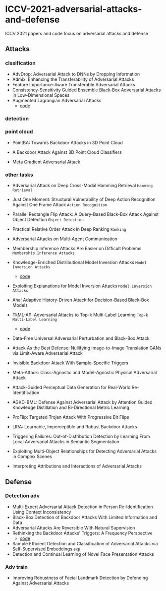 # ICCV-2021-adversarial-attacks-and-defense
ICCV 2021 papers and code focus on adversarial attacks and defense

## Attacks

### clssification
* AdvDrop: Adversarial Attack to DNNs by Dropping Information
* Admix: Enhancing the Transferability of Adversarial Attacks
* Feature Importance-Aware Transferable Adversarial Attacks
* Consistency-Sensitivity Guided Ensemble Black-Box Adversarial Attacks in Low-Dimensional Spaces
* Augmented Lagrangian Adversarial Attacks
  * [code](https://github.com/jeromerony/augmented_lagrangian_adversarial_attacks)
### detection

### point cloud 
* PointBA: Towards Backdoor Attacks in 3D Point Cloud
* A Backdoor Attack Against 3D Point Cloud Classifiers

* Meta Gradient Adversarial Attack

### other tasks
* Adversarial Attack on Deep Cross-Modal Hamming Retrieval `Hamming Retrieval`

* Just One Moment: Structural Vulnerability of Deep Action Recognition Against One Frame Attack `Action Recognition`

* Parallel Rectangle Flip Attack: A Query-Based Black-Box Attack Against Object Detection `Object Detection`

* Practical Relative Order Attack in Deep Ranking `Ranking`

* Adversarial Attacks on Multi-Agent Communication

* Membership Inference Attacks Are Easier on Difficult Problems `Membership Inference Attacks`

* Knowledge-Enriched Distributional Model Inversion Attacks `Model Inversion Attacks`
  * [code]( https://github.com/SCccc21/Knowledge-Enriched-DMI)
* Exploiting Explanations for Model Inversion Attacks `Model Inversion Attacks`
* Aha! Adaptive History-Driven Attack for Decision-Based Black-Box Models
* TkML-AP: Adversarial Attacks to Top-k Multi-Label Learning `Top-k Multi-Label Learning`
  * [code](https://github.com/discovershu/TKML-AP)



* Data-Free Universal Adversarial Perturbation and Black-Box Attack

* Attack As the Best Defense: Nullifying Image-to-Image Translation GANs via Limit-Aware Adversarial Attack

* Invisible Backdoor Attack With Sample-Specific Triggers

* Meta-Attack: Class-Agnostic and Model-Agnostic Physical Adversarial Attack

* Attack-Guided Perceptual Data Generation for Real-World Re-Identification

* AGKD-BML: Defense Against Adversarial Attack by Attention Guided Knowledge Distillation and Bi-Directional Metric Learning

* ProFlip: Targeted Trojan Attack With Progressive Bit Flips

* LIRA: Learnable, Imperceptible and Robust Backdoor Attacks


* Triggering Failures: Out-of-Distribution Detection by Learning From Local Adversarial Attacks in Semantic Segmentation

* Exploiting Multi-Object Relationships for Detecting Adversarial Attacks in Complex Scenes


* Interpreting Attributions and Interactions of Adversarial Attacks

## Defense

### Detection adv
* Multi-Expert Adversarial Attack Detection in Person Re-Identification Using Context Inconsistency
* Black-Box Detection of Backdoor Attacks With Limited Information and Data
* Adversarial Attacks Are Reversible With Natural Supervision
* Rethinking the Backdoor Attacks' Triggers: A Frequency Perspective
  * [code](https://github.com/YiZeng623/frequency-backdoor) 
* Sample Efficient Detection and Classification of Adversarial Attacks via Self-Supervised Embeddings   `exp`
* Detection and Continual Learning of Novel Face Presentation Attacks


### Adv train
* Improving Robustness of Facial Landmark Detection by Defending Against Adversarial Attacks






